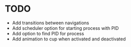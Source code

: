 # TODO

- Add transitions between navigations
- Add scheduler option for starting process with PID
- Add option to find PID for process
- Add animation to cup when activated and deactivated
